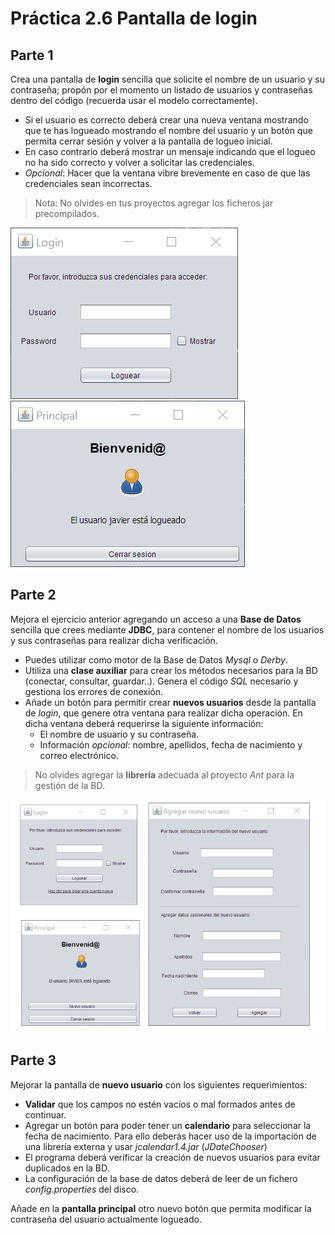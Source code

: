# Práctica 2.6 Pantalla de login

## Parte 1

Crea una pantalla de **login** sencilla que solicite el nombre de un usuario y su contraseña; propón por el momento un listado de usuarios y contraseñas dentro del código (recuerda usar el modelo correctamente).
- Si el usuario es correcto deberá crear una nueva ventana mostrando que te has logueado mostrando el nombre del usuario y un botón que permita cerrar sesión y volver a la pantalla de logueo inicial.
- En caso contrario deberá mostrar un mensaje indicando que el logueo no ha sido correcto y volver a solicitar las credenciales.
- *Opcional*: Hacer que la ventana vibre brevemente en caso de que las credenciales sean incorrectas.

> Nota: No olvides en tus proyectos agregar los ficheros jar precompilados.


![](media/05a6f0e7b87c4893f589def93ec7388d.png) ![](media/97e6f7691fc01c201777beb206893ea7.png)

## Parte 2

Mejora el ejercicio anterior agregando un acceso a una **Base de Datos** sencilla que crees mediante **JDBC**, para contener el nombre de los usuarios y sus contraseñas para realizar dicha verificación.
- Puedes utilizar como motor de la Base de Datos *Mysql* o *Derby*.
- Utiliza una **clase auxiliar** para crear los métodos necesarios para la BD (conectar, consultar, guardar..). Genera el código *SQL* necesario y gestiona los errores de conexión.
- Añade un botón para permitir crear **nuevos usuarios** desde la pantalla de *login*, que genere otra ventana para realizar dicha operación. En dicha ventana deberá requerirse la siguiente información:
	-  El nombre de usuario y su contraseña.
	-  Información *opcional*: nombre, apellidos, fecha de nacimiento y correo electrónico.

	
> No olvides agregar la **librería** adecuada al proyecto *Ant* para la gestión de la BD.


![](media/702a2963751b73f63199fb0a32c401ee.png)


## Parte 3

Mejorar la pantalla de **nuevo usuario** con los siguientes requerimientos:
- **Validar** que los campos no estén vacíos o mal formados antes de continuar.
- Agregar un botón para poder tener un **calendario** para seleccionar la fecha de nacimiento. Para ello deberás hacer uso de la importación de una librería externa y usar *jcalendar1.4.jar* (*JDateChooser*)
- El programa deberá verificar la creación de nuevos usuarios para evitar duplicados en la BD.
- La configuración de la base de datos deberá de leer de un fichero *config.properties* del disco.

Añade en la **pantalla principal** otro nuevo botón que permita modificar la contraseña del usuario actualmente logueado.



